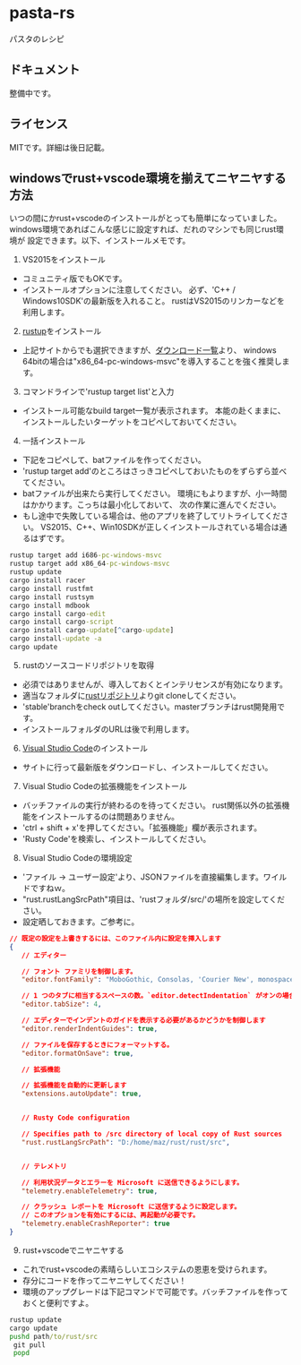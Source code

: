 # pasta-rs
パスタのレシピ

## ドキュメント
整備中です。

## ライセンス
MITです。詳細は後日記載。

## windowsでrust+vscode環境を揃えてニヤニヤする方法
いつの間にかrust+vscodeのインストールがとっても簡単になっていました。
windows環境であればこんな感じに設定すれば、だれのマシンでも同じrust環境が
設定できます。以下、インストールメモです。

1. VS2015をインストール
 * コミュニティ版でもOKです。
 * インストールオプションに注意してください。
   必ず、'C++ / Windows10SDK'の最新版を入れること。
   rustはVS2015のリンカーなどを利用します。

2. [rustup][rustup]をインストール
 * 上記サイトからでも選択できますが、[ダウンロード一覧][rustup_items]より、
   windows 64bitの場合は"x86_64-pc-windows-msvc"を導入することを強く推奨します。

3. コマンドラインで'rustup target list'と入力
 * インストール可能なbuild target一覧が表示されます。
   本能の赴くままに、インストールしたいターゲットをコピペしておいてください。

4. 一括インストール
 * 下記をコピペして、batファイルを作ってください。
 * 'rustup target add'のところはさっきコピペしておいたものをずらずら並べてください。
 * batファイルが出来たら実行してください。
   環境にもよりますが、小一時間はかかります。こっちは最小化しておいて、
   次の作業に進んでください。
 * もし途中で失敗している場合は、他のアプリを終了してリトライしてください。
   VS2015、C++、Win10SDKが正しくインストールされている場合は通るはずです。

```inst.bat
rustup target add i686-pc-windows-msvc
rustup target add x86_64-pc-windows-msvc
rustup update
cargo install racer
cargo install rustfmt
cargo install rustsym
cargo install mdbook
cargo install cargo-edit
cargo install cargo-script
cargo install cargo-update[^cargo-update]
cargo install-update -a
cargo update
```
[^cargo-update]:ビルド中に"rc.exe"が要求される場合は、事前にWindows SDKをインストールし、/bin/x64/ にPATHを通しておくこと。
                通常はVS2015のインストール時に最新のWindows10SDKを一緒にインストールしておけばよきに計らってくれる。

5. rustのソースコードリポジトリを取得
 * 必須ではありませんが、導入しておくとインテリセンスが有効になります。
 * 適当なフォルダに[rustリポジトリ][rust_src]よりgit cloneしてください。
 * 'stable'branchをcheck outしてください。masterブランチはrust開発用です。
 * インストールフォルダのURLは後で利用します。

6. [Visual Studio Code][vscode]のインストール
 * サイトに行って最新版をダウンロードし、インストールしてください。

7. Visual Studio Codeの拡張機能をインストール
 * バッチファイルの実行が終わるのを待ってください。
   rust関係以外の拡張機能をインストールするのは問題ありません。
 * 'ctrl + shift + x'を押してください。「拡張機能」欄が表示されます。
 * 'Rusty Code'を検索し、インストールしてください。

8. Visual Studio Codeの環境設定
 * 'ファイル -> ユーザー設定'より、JSONファイルを直接編集します。ワイルドですねｗ。
 * "rust.rustLangSrcPath"項目は、'rustフォルダ/src/'の場所を設定してください。
 * 設定晒しておきます。ご参考に。

 ```settings.json
// 既定の設定を上書きするには、このファイル内に設定を挿入します
{
    // エディター

    // フォント ファミリを制御します。
    "editor.fontFamily": "MoboGothic, Consolas, 'Courier New', monospace",

    // 1 つのタブに相当するスペースの数。`editor.detectIndentation` がオンの場合、この設定はファイル コンテンツに基づいて上書きされます。
    "editor.tabSize": 4,

    // エディターでインデントのガイドを表示する必要があるかどうかを制御します
    "editor.renderIndentGuides": true,

    // ファイルを保存するときにフォーマットする。
    "editor.formatOnSave": true,

    // 拡張機能

    // 拡張機能を自動的に更新します
    "extensions.autoUpdate": true,


    // Rusty Code configuration

    // Specifies path to /src directory of local copy of Rust sources
    "rust.rustLangSrcPath": "D:/home/maz/rust/rust/src",


    // テレメトリ

    // 利用状況データとエラーを Microsoft に送信できるようにします。
    "telemetry.enableTelemetry": true,

    // クラッシュ レポートを Microsoft に送信するように設定します。
    // このオプションを有効にするには、再起動が必要です。
    "telemetry.enableCrashReporter": true
}
 ```

9. rust+vscodeでニヤニヤする
 * これでrust+vscodeの素晴らしいエコシステムの恩恵を受けられます。
 * 存分にコードを作ってニヤニヤしてください！
 * 環境のアップグレードは下記コマンドで可能です。バッチファイルを作っておくと便利ですよ。

 ```update.bat
rustup update
cargo update
pushd path/to/rust/src
  git pull
  popd
```



[rustup]: https://www.rustup.rs/ "rustup"
[rustup_items]: https://github.com/rust-lang-nursery/rustup.rs/#other-installation-methods "ダウンロード一覧"
[rust_src]: https://github.com/rust-lang/rust "rustリポジトリ"
[vscode]: https://code.visualstudio.com/ "Visual Studio Code"

